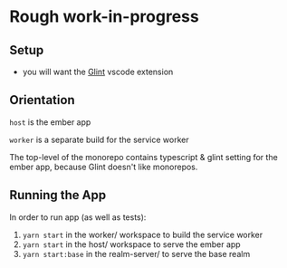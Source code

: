 # Rough work-in-progress

## Setup

- you will want the [Glint](https://marketplace.visualstudio.com/items?itemName=typed-ember.glint-vscode) vscode extension

## Orientation

`host` is the ember app

`worker` is a separate build for the service worker

The top-level of the monorepo contains typescript & glint setting for the ember app, because Glint doesn't like monorepos.

## Running the App
In order to run app (as well as tests):
1. `yarn start` in the worker/ workspace to build the service worker
2. `yarn start` in the host/ workspace to serve the ember app
3. `yarn start:base` in the realm-server/ to serve the base realm
